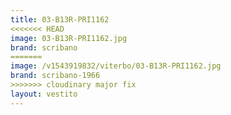 ```yaml
---
title: 03-B13R-PRI1162
<<<<<<< HEAD
image: 03-B13R-PRI1162.jpg
brand: scribano
=======
image: /v1543919832/viterbo/03-B13R-PRI1162.jpg
brand: scribano-1966
>>>>>>> cloudinary major fix
layout: vestito
---
```

